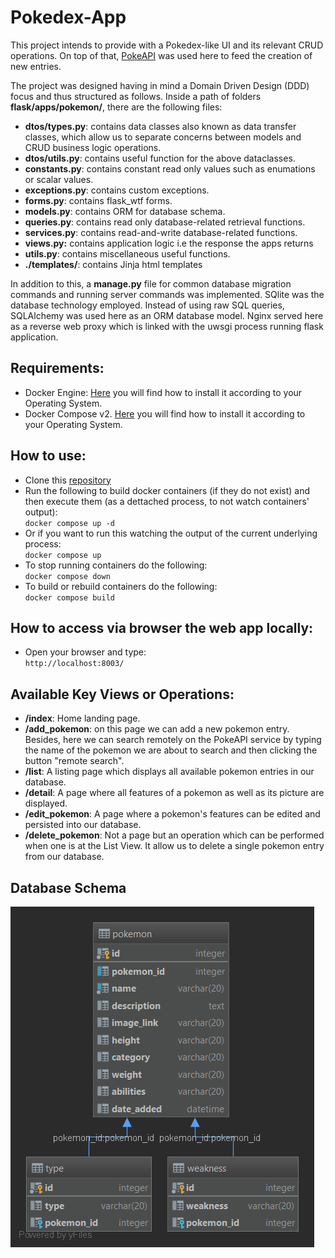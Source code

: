 # Pokedex-App 
This project intends to provide with a Pokedex-like UI and its relevant CRUD operations.
On top of that, [PokeAPI](https://pokeapi.co/) was used here to feed the creation of new entries.

The project was designed having in mind a Domain Driven Design (DDD) focus and thus structured as follows.
Inside a path of folders **flask/apps/pokemon/**, there are the following files:
- **dtos/types.py**: contains data classes also known as data transfer classes, which allow us to separate concerns between models and CRUD business logic operations.
- **dtos/utils.py**: contains useful function for the above dataclasses.
- **constants.py**: contains constant read only values such as enumations or scalar values.
- **exceptions.py**: contains custom exceptions.
- **forms.py**: contains flask_wtf forms.
- **models.py**: contains ORM for database schema.
- **queries.py**: contains read only database-related retrieval functions.
- **services.py**: contains read-and-write database-related functions.
- **views.py:** contains application logic i.e the response the apps returns
- **utils.py**: contains miscellaneous useful functions.
- **./templates/**: contains Jinja html templates


In addition to this, a **manage.py** file for common database migration commands and running server commands was implemented.
SQlite was the database technology employed. Instead of using raw SQL queries, SQLAlchemy was used here as an ORM database model.
Nginx served here as a reverse web proxy which is linked with the uwsgi process running flask application.

## Requirements:
- Docker Engine: [Here](https://docs.docker.com/engine/install/) you will find how to install it according to your Operating System.
- Docker Compose v2. [Here](https://docs.docker.com/compose/install/) you will find how to install it according to your Operating System.

## How to use:    
- Clone this  [repository](https://github.com/aerosback/pokedex-app)  
- Run the following to build docker containers (if they do not exist) and then execute them (as a dettached process, to not watch containers' output):<br />
    `docker compose up -d` 
- Or if you want to run this watching the output of the current underlying process:<br />
    `docker compose up` 
- To stop running containers do the following:<br />
    `docker compose down`
- To build or rebuild containers do the following:<br /> 
    `docker compose build`

## How to access via browser the web app locally: 

- Open your browser and type:   
    `http://localhost:8003/`

## Available Key Views or Operations:

- **/index**: Home landing page.
- **/add_pokemon**: on this page we can add a new pokemon entry. Besides, here we can search remotely on the PokeAPI service by typing the name of the pokemon we are about to search and then clicking the button "remote search".
- **/list**: A listing page which displays all available pokemon entries in our database.
- **/detail**: A page where all features of a pokemon as well as its picture are displayed.
- **/edit_pokemon**: A page where a pokemon's features can be edited and persisted into our database.
- **/delete_pokemon**: Not a page but an operation which can be performed when one is at the List View. It allow us to delete a single pokemon entry from our database.

## Database Schema
![enter image description here](https://github.com/aerosback/pokedex-app/blob/943e7f28a5c955e221f021e400332fe99e1f178c/flask/assets/database_schema.png)


